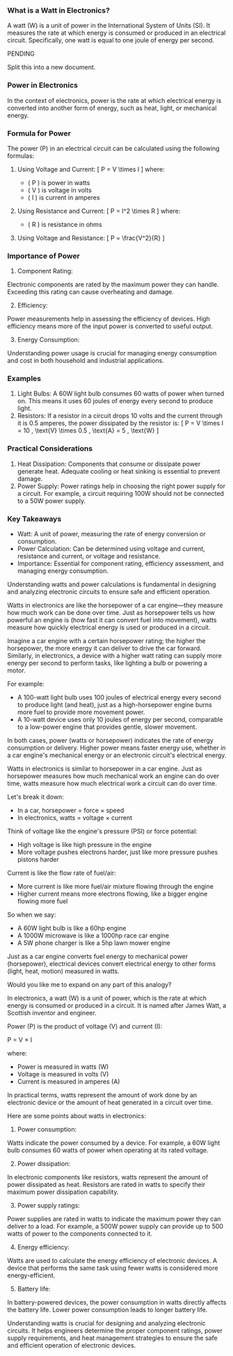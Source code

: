 ### What is a Watt in Electronics?

A watt (W) is a unit of power in the International System of Units (SI). It measures the rate at which energy is consumed or produced in an electrical circuit. Specifically, one watt is equal to one joule of energy per second.

PENDING

Split this into a new document.

###  Power in Electronics

In the context of electronics, power is the rate at which electrical energy is converted into another form of energy, such as heat, light, or mechanical energy.

### Formula for Power

The power (P) in an electrical circuit can be calculated using the following formulas:

1. Using Voltage and Current:
   \[
   P = V \times I
   \]
   where:
   - \( P \) is power in watts
   - \( V \) is voltage in volts
   - \( I \) is current in amperes

2. Using Resistance and Current:
   \[
   P = I^2 \times R
   \]
   where:
   - \( R \) is resistance in ohms

3. Using Voltage and Resistance:
   \[
   P = \frac{V^2}{R}
   \]

### Importance of Power

1. Component Rating: 

Electronic components are rated by the maximum power they can handle. Exceeding this rating can cause overheating and damage.

2. Efficiency: 

Power measurements help in assessing the efficiency of devices. High efficiency means more of the input power is converted to useful output.

3. Energy Consumption: 

Understanding power usage is crucial for managing energy consumption and cost in both household and industrial applications.

### Examples

1. Light Bulbs: A 60W light bulb consumes 60 watts of power when turned on. This means it uses 60 joules of energy every second to produce light.
2. Resistors: If a resistor in a circuit drops 10 volts and the current through it is 0.5 amperes, the power dissipated by the resistor is:
   \[
   P = V \times I = 10 \, \text{V} \times 0.5 \, \text{A} = 5 \, \text{W}
   \]

### Practical Considerations

1. Heat Dissipation: Components that consume or dissipate power generate heat. Adequate cooling or heat sinking is essential to prevent damage.
2. Power Supply: Power ratings help in choosing the right power supply for a circuit. For example, a circuit requiring 100W should not be connected to a 50W power supply.

### Key Takeaways

- Watt: A unit of power, measuring the rate of energy conversion or consumption.
- Power Calculation: Can be determined using voltage and current, resistance and current, or voltage and resistance.
- Importance: Essential for component rating, efficiency assessment, and managing energy consumption.

Understanding watts and power calculations is fundamental in designing and analyzing electronic circuits to ensure safe and efficient operation.

Watts in electronics are like the horsepower of a car engine—they measure how much work can be done over time. Just as horsepower tells us how powerful an engine is (how fast it can convert fuel into movement), watts measure how quickly electrical energy is used or produced in a circuit.

Imagine a car engine with a certain horsepower rating; the higher the horsepower, the more energy it can deliver to drive the car forward. Similarly, in electronics, a device with a higher watt rating can supply more energy per second to perform tasks, like lighting a bulb or powering a motor.

For example:
- A 100-watt light bulb uses 100 joules of electrical energy every second to produce light (and heat), just as a high-horsepower engine burns more fuel to provide more movement power.
- A 10-watt device uses only 10 joules of energy per second, comparable to a low-power engine that provides gentle, slower movement.

In both cases, power (watts or horsepower) indicates the rate of energy consumption or delivery. Higher power means faster energy use, whether in a car engine's mechanical energy or an electronic circuit's electrical energy.

Watts in electronics is similar to horsepower in a car engine. Just as horsepower measures how much mechanical work an engine can do over time, watts measure how much electrical work a circuit can do over time.

Let's break it down:
- In a car, horsepower = force × speed
- In electronics, watts = voltage × current

Think of voltage like the engine's pressure (PSI) or force potential:
- High voltage is like high pressure in the engine
- More voltage pushes electrons harder, just like more pressure pushes pistons harder

Current is like the flow rate of fuel/air:
- More current is like more fuel/air mixture flowing through the engine
- Higher current means more electrons flowing, like a bigger engine flowing more fuel

So when we say:
- A 60W light bulb is like a 60hp engine
- A 1000W microwave is like a 1000hp race car engine
- A 5W phone charger is like a 5hp lawn mower engine

Just as a car engine converts fuel energy to mechanical power (horsepower), electrical devices convert electrical energy to other forms (light, heat, motion) measured in watts.

Would you like me to expand on any part of this analogy?

In electronics, a watt (W) is a unit of power, which is the rate at which energy is consumed or produced in a circuit. It is named after James Watt, a Scottish inventor and engineer.

Power (P) is the product of voltage (V) and current (I):

P = V × I

where:
- Power is measured in watts (W)
- Voltage is measured in volts (V)
- Current is measured in amperes (A)

In practical terms, watts represent the amount of work done by an electronic device or the amount of heat generated in a circuit over time.

Here are some points about watts in electronics:

1. Power consumption: 

Watts indicate the power consumed by a device. For example, a 60W light bulb consumes 60 watts of power when operating at its rated voltage.

2. Power dissipation: 

In electronic components like resistors, watts represent the amount of power dissipated as heat. Resistors are rated in watts to specify their maximum power dissipation capability.

3. Power supply ratings: 

Power supplies are rated in watts to indicate the maximum power they can deliver to a load. For example, a 500W power supply can provide up to 500 watts of power to the components connected to it.

4. Energy efficiency: 

Watts are used to calculate the energy efficiency of electronic devices. A device that performs the same task using fewer watts is considered more energy-efficient.

5. Battery life: 

In battery-powered devices, the power consumption in watts directly affects the battery life. Lower power consumption leads to longer battery life.

Understanding watts is crucial for designing and analyzing electronic circuits. It helps engineers determine the proper component ratings, power supply requirements, and heat management strategies to ensure the safe and efficient operation of electronic devices.
